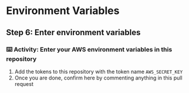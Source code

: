# Environment Variables

## Step 6: Enter environment variables

### :keyboard: Activity: Enter your AWS environment variables in this repository

1. Add the tokens to this repository with the token name `AWS_SECRET_KEY`
2. Once you are done, confirm here by commenting anything in this pull request
